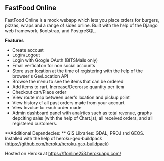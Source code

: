 ## FastFood Online

FastFood Online is a mock webapp which lets you place orders for burgers, pizzas, wraps and a range of sides online. Built with the help of the Django web framework, Bootstrap, and PostgreSQL.
 
**Features**
 - Create account
 - Login/Logout
 - Login with Google OAuth (BITSMails only)
 - Email verfication for non social accounts
 - Store user location at the time of registering with the help of the browser's GeoLocation API
 - Browse the menu to see the items that can be ordered
 - Add items to cart, Increase/Decrease quantity per item
 - Checkout cart/Place order
 - View route map between user's location and pickup point
 - View history of all past orders made from your account
 - View invoice for each order made
 - Admin dashboard panel with analytics such as total revenue, graphs depciting sales (with the help of Chart.js), all received orders, and all registered customers.

**Additional Dependecies: ** GIS Libraries: GDAL, PROJ and GEOS. 
Installed with the help of heroku-geo-buildpack (https://github.com/heroku/heroku-geo-buildpack)

Hosted on Heroku at https://ffonline253.herokuapp.com/
